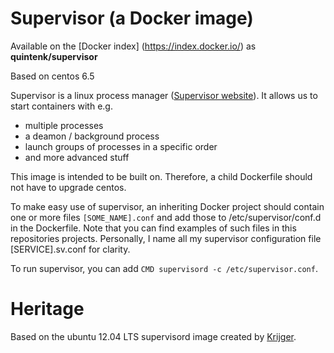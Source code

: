 Supervisor (a Docker image)
===========================

Available on the [Docker index] (https://index.docker.io/) as **quintenk/supervisor**

Based on centos 6.5

Supervisor is a linux process manager ([Supervisor website](http://supervisord.org/ "Supervisor website")). It allows us to start containers with e.g.
- multiple processes
- a deamon / background process
- launch groups of processes in a specific order
- and more advanced stuff

This image is intended to be built on. Therefore, a child Dockerfile should not have to upgrade centos.

To make easy use of supervisor, an inheriting Docker project should contain one or more files `[SOME_NAME].conf` and add those to /etc/supervisor/conf.d in the Dockerfile. Note that you can find examples of such files in this repositories projects. Personally, I name all my supervisor configuration file [SERVICE].sv.conf for clarity.

To run supervisor, you can add `CMD supervisord -c /etc/supervisor.conf`.


Heritage
========
Based on the ubuntu 12.04 LTS supervisord image created by [Krijger](https://github.com/Krijger/docker-cookbooks).
